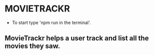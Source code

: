 # MOVIETRACKR
* To start type 'npm run in the terminal'.
## MovieTrackr helps a user track and list all the movies they saw.
